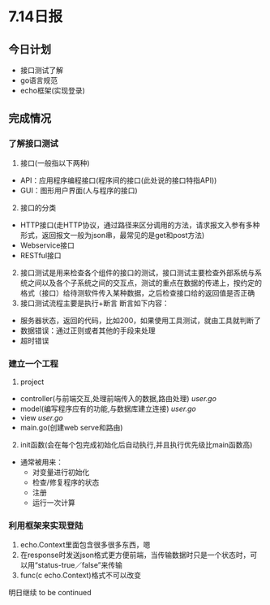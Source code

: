 # 7.14日报

## 今日计划
* 接口测试了解
* go语言规范
* echo框架(实现登录)

## 完成情况
### 了解接口测试
1. 接口(一般指以下两种)
  * API：应用程序编程接口(程序间的接口(此处说的接口特指API))
  * GUI：图形用户界面(人与程序的接口)
2. 接口的分类
  * HTTP接口(走HTTP协议，通过路径来区分调用的方法，请求报文入参有多种形式，返回报文一般为json串，最常见的是get和post方法)
  * Webservice接口
  * RESTful接口
2. 接口测试是用来检查各个组件的接口的测试，接口测试主要检查外部系统与系统之间以及各个子系统之间的交互点，测试的重点在数据的传递上，按约定的格式（接口）给待测软件传入某种数据，之后检查接口给的返回值是否正确
3. 接口测试流程主要是执行+断言
   断言如下内容：
  * 服务器状态，返回的代码，比如200，如果使用工具测试，就由工具就判断了
  * 数据错误：通过正则或者其他的手段来处理
  * 超时错误
  
### 建立一个工程
1.  project
  * controller(与前端交互,处理前端传入的数据,路由处理)
        *user.go*
  * model(编写程序应有的功能,与数据库建立连接)
        *user.go*
  * view
        *user.go*
  * main.go(创建web serve和路由)
2. init函数(会在每个包完成初始化后自动执行,并且执行优先级比main函数高)
*  通常被用来：
    * 对变量进行初始化
    * 检查/修复程序的状态
    * 注册
    * 运行一次计算

###  利用框架来实现登陆
1. echo.Context里面包含很多很多东西，嗯
2. 在response时发送json格式更方便前端，当传输数据时只是一个状态时，可以用“status-true／false”来传输
3. func(c echo.Context)格式不可以改变


明日继续
to be continued





